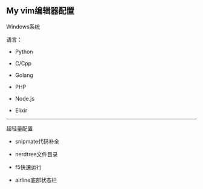 ## My vim编辑器配置

Windows系统

语言：

+ Python

+ C/Cpp

+ Golang

+ PHP

+ Node.js

+ Elixir

***
超轻量配置

+ snipmate代码补全

+ nerdtree文件目录

+ f5快速运行

+ airline底部状态栏

